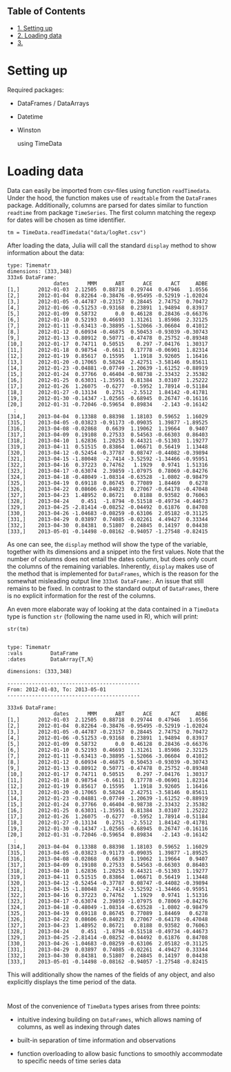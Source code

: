 <div id="table-of-contents">
<h2>Table of Contents</h2>
<div id="text-table-of-contents">
<ul>
<li><a href="#sec-1">1. Setting up</a></li>
<li><a href="#sec-2">2. Loading data</a></li>
<li><a href="#sec-3">3. </a></li>
</ul>
</div>
</div>

# Setting up

Required packages: 

-   DataFrames / DataArrays

-   Datetime

-   Winston

    using TimeData

# Loading data

Data can easily be imported from csv-files using function
`readTimedata`. Under the hood, the function makes use of `readtable`
from the `DataFrames` package. Additionally, columns are parsed for
dates similar to function `readtime` from package `TimeSeries`. The
first column matching the regexp for dates will be chosen as time
identifier. 

    tm = TimeData.readTimedata("data/logRet.csv")

After loading the data, Julia will call the standard `display` method
to show information about the data:

    
    type: Timematr
    dimensions: (333,348)
    333x6 DataFrame:
                   dates      MMM      ABT      ACE      ACT     ADBE
    [1,]      2012-01-03  2.12505  0.88718  0.29744  0.47946   1.0556
    [2,]      2012-01-04  0.82264 -0.38476 -0.95495 -0.52919 -1.02024
    [3,]      2012-01-05 -0.44787 -0.23157  0.28445  2.74752  0.70472
    [4,]      2012-01-06 -0.51253 -0.93168  0.23891  1.94894  0.83917
    [5,]      2012-01-09  0.58732      0.0  0.46128  0.28436 -0.66376
    [6,]      2012-01-10  0.52193  0.46693  1.31261  1.85986  2.32125
    [7,]      2012-01-11 -0.63413 -0.38895 -1.52066 -3.06604  0.41012
    [8,]      2012-01-12  0.60934 -0.46875  0.50453 -0.93039 -0.30743
    [9,]      2012-01-13 -0.80912  0.50771 -0.47478  0.25752 -0.89348
    [10,]     2012-01-17  0.74711  0.50515    0.297 -7.04176  1.30317
    [11,]     2012-01-18  0.98754  -0.6611  0.17778 -0.06901  1.82314
    [12,]     2012-01-19  0.85617  0.15595   1.1918  3.92605  1.16416
    [13,]     2012-01-20 -0.17065  0.58264  2.42751 -3.58146  0.85611
    [14,]     2012-01-23 -0.04881 -0.07749 -1.20639 -1.61252 -0.88919
    [15,]     2012-01-24  0.37766  0.46404 -0.98738 -2.33432  2.35382
    [16,]     2012-01-25  0.63031 -1.35951  0.81384  3.03107  1.25222
    [17,]     2012-01-26  1.26075  -0.6277  -0.5952  1.78914 -0.51184
    [18,]     2012-01-27 -0.13134   0.2751  -2.5512  1.84142 -0.41781
    [19,]     2012-01-30 -0.14347 -1.02565 -0.68945  0.26747 -0.16116
    [20,]     2012-01-31 -0.72046 -0.59654  0.89834   -2.143 -0.16142
      :
    [314,]    2013-04-04  0.13388  0.88398  1.18103  0.59652  1.16029
    [315,]    2013-04-05 -0.03823 -0.91173 -0.09035  1.39877 -1.89525
    [316,]    2013-04-08 -0.02868   0.6639  1.19062  1.19664   0.9407
    [317,]    2013-04-09  0.19108  0.27533  0.54563 -0.66303  0.86403
    [318,]    2013-04-10  1.62836  1.20253  0.44321 -0.51303  1.19277
    [319,]    2013-04-11  0.51515  0.83864  1.06671  0.56419  1.13448
    [320,]    2013-04-12 -0.52454 -0.37787  0.08747 -0.44082 -0.39894
    [321,]    2013-04-15 -1.80048  -2.7414 -3.52592 -1.34466 -0.95951
    [322,]    2013-04-16  0.37223  0.74762   1.1929   0.9741  1.51316
    [323,]    2013-04-17 -0.63074  2.39859 -1.07975  0.78069 -0.84276
    [324,]    2013-04-18 -0.48049 -1.08314 -0.63528  -1.0802 -0.98479
    [325,]    2013-04-19  0.69118  0.86745  0.77089  1.84469   0.6278
    [326,]    2013-04-22  0.08606 -0.84023  0.27067 -0.64178 -0.47048
    [327,]    2013-04-23  1.48952  0.86721   0.8188  0.93582  0.76063
    [328,]    2013-04-24    0.451  -1.8794 -0.51518 -0.49734 -0.44673
    [329,]    2013-04-25 -2.81414 -0.08252 -0.04492  0.61876  0.84708
    [330,]    2013-04-26 -1.04683 -0.08259 -0.63106  2.05182 -0.31125
    [331,]    2013-04-29  0.03897  0.74085 -0.02261  4.49427  0.33344
    [332,]    2013-04-30  0.84381  0.51807  0.24845  0.14197  0.04438
    [333,]    2013-05-01 -0.14498 -0.08162 -0.94057 -1.27548 -0.82415

As one can see, the `display` method will show the type of the
variable, together with its dimensions and a snippet into the first
values. Note that the number of columns does not entail the dates
column, but does only count the columns of the remaining variables.
Inherently, `display` makes use of the method that is implemented for
`DataFrames`, which is the reason for the somewhat misleading output
line `333x6 DataFrame:`. An issue that still remains to be fixed. In
contrast to the standard output of `DataFrames`, there is no explicit
information for the rest of the columns. 

An even more elaborate way of looking at the data contained in a
`TimeData` type is function `str` (following the name used in R),
which will print:

    str(tm)

    
    type: Timematr
    :vals         DataFrame
    :dates        DataArray{T,N}
    
    dimensions: (333,348)
    
    -------------------------------------------
    From: 2012-01-03, To: 2013-05-01
    -------------------------------------------
    
    333x6 DataFrame:
                   dates      MMM      ABT      ACE      ACT     ADBE
    [1,]      2012-01-03  2.12505  0.88718  0.29744  0.47946   1.0556
    [2,]      2012-01-04  0.82264 -0.38476 -0.95495 -0.52919 -1.02024
    [3,]      2012-01-05 -0.44787 -0.23157  0.28445  2.74752  0.70472
    [4,]      2012-01-06 -0.51253 -0.93168  0.23891  1.94894  0.83917
    [5,]      2012-01-09  0.58732      0.0  0.46128  0.28436 -0.66376
    [6,]      2012-01-10  0.52193  0.46693  1.31261  1.85986  2.32125
    [7,]      2012-01-11 -0.63413 -0.38895 -1.52066 -3.06604  0.41012
    [8,]      2012-01-12  0.60934 -0.46875  0.50453 -0.93039 -0.30743
    [9,]      2012-01-13 -0.80912  0.50771 -0.47478  0.25752 -0.89348
    [10,]     2012-01-17  0.74711  0.50515    0.297 -7.04176  1.30317
    [11,]     2012-01-18  0.98754  -0.6611  0.17778 -0.06901  1.82314
    [12,]     2012-01-19  0.85617  0.15595   1.1918  3.92605  1.16416
    [13,]     2012-01-20 -0.17065  0.58264  2.42751 -3.58146  0.85611
    [14,]     2012-01-23 -0.04881 -0.07749 -1.20639 -1.61252 -0.88919
    [15,]     2012-01-24  0.37766  0.46404 -0.98738 -2.33432  2.35382
    [16,]     2012-01-25  0.63031 -1.35951  0.81384  3.03107  1.25222
    [17,]     2012-01-26  1.26075  -0.6277  -0.5952  1.78914 -0.51184
    [18,]     2012-01-27 -0.13134   0.2751  -2.5512  1.84142 -0.41781
    [19,]     2012-01-30 -0.14347 -1.02565 -0.68945  0.26747 -0.16116
    [20,]     2012-01-31 -0.72046 -0.59654  0.89834   -2.143 -0.16142
      :
    [314,]    2013-04-04  0.13388  0.88398  1.18103  0.59652  1.16029
    [315,]    2013-04-05 -0.03823 -0.91173 -0.09035  1.39877 -1.89525
    [316,]    2013-04-08 -0.02868   0.6639  1.19062  1.19664   0.9407
    [317,]    2013-04-09  0.19108  0.27533  0.54563 -0.66303  0.86403
    [318,]    2013-04-10  1.62836  1.20253  0.44321 -0.51303  1.19277
    [319,]    2013-04-11  0.51515  0.83864  1.06671  0.56419  1.13448
    [320,]    2013-04-12 -0.52454 -0.37787  0.08747 -0.44082 -0.39894
    [321,]    2013-04-15 -1.80048  -2.7414 -3.52592 -1.34466 -0.95951
    [322,]    2013-04-16  0.37223  0.74762   1.1929   0.9741  1.51316
    [323,]    2013-04-17 -0.63074  2.39859 -1.07975  0.78069 -0.84276
    [324,]    2013-04-18 -0.48049 -1.08314 -0.63528  -1.0802 -0.98479
    [325,]    2013-04-19  0.69118  0.86745  0.77089  1.84469   0.6278
    [326,]    2013-04-22  0.08606 -0.84023  0.27067 -0.64178 -0.47048
    [327,]    2013-04-23  1.48952  0.86721   0.8188  0.93582  0.76063
    [328,]    2013-04-24    0.451  -1.8794 -0.51518 -0.49734 -0.44673
    [329,]    2013-04-25 -2.81414 -0.08252 -0.04492  0.61876  0.84708
    [330,]    2013-04-26 -1.04683 -0.08259 -0.63106  2.05182 -0.31125
    [331,]    2013-04-29  0.03897  0.74085 -0.02261  4.49427  0.33344
    [332,]    2013-04-30  0.84381  0.51807  0.24845  0.14197  0.04438
    [333,]    2013-05-01 -0.14498 -0.08162 -0.94057 -1.27548 -0.82415

This will additionally show the names of the fields of any object, and
also explicitly displays the time period of the data. 

# 

Most of the convenience of `TimeData` types arises from three points: 

-   intuitive indexing building on `DataFrames`, which allows naming of
    columns, as well as indexing through dates

-   built-in separation of time information and observations

-   function overloading to allow basic functions to smoothly
    accommodate to specific needs of time series data
